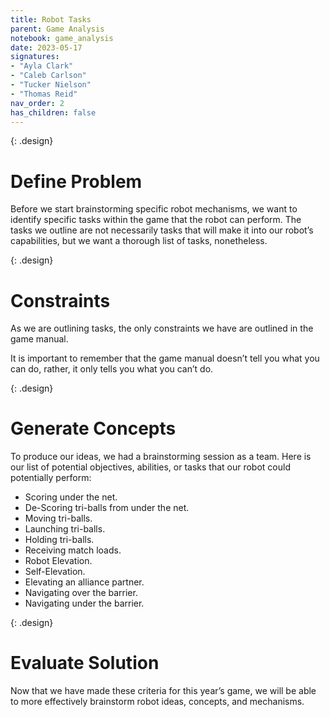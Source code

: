 ```yaml
---
title: Robot Tasks
parent: Game Analysis
notebook: game_analysis
date: 2023-05-17
signatures:
- "Ayla Clark"
- "Caleb Carlson"
- "Tucker Nielson"
- "Thomas Reid"
nav_order: 2
has_children: false
---
```


{: .design}
# Define Problem

Before we start brainstorming specific robot mechanisms, we want to identify specific tasks within the game that the robot can perform. The tasks we outline are not necessarily tasks that will make it into our robot’s capabilities, but we want a thorough list of tasks, nonetheless. ​

{: .design}
# Constraints

As we are outlining tasks, the only constraints we have are outlined in the game manual. ​

It is important to remember that the game manual doesn’t tell you what you can do, rather, it only tells you what you can’t do.​

{: .design}
# Generate Concepts

To produce our ideas, we had a brainstorming session as a team. Here is our list of potential objectives, abilities, or tasks that our robot could potentially perform:​

* Scoring under the net.​
* De-Scoring tri-balls from under the net.​
* Moving tri-balls.​
* Launching tri-balls.​
* Holding tri-balls.​
* Receiving match loads.​
* Robot Elevation.​
* Self-Elevation.​
* Elevating an alliance partner.​
* Navigating over the barrier.​
* Navigating under the barrier.​

{: .design}
# Evaluate Solution

Now that we have made these criteria for this year’s game, we will be able to more effectively brainstorm robot ideas, concepts, and mechanisms.


